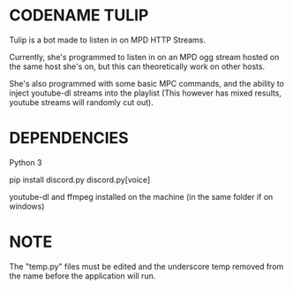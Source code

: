 CODENAME TULIP
==============
Tulip is a bot made to listen in on MPD HTTP Streams. 

Currently, she's programmed to listen in on an MPD ogg stream hosted on the same host she's on, but this can theoretically work on other hosts. 

She's also programmed with some basic MPC commands, and the ability to inject youtube-dl streams into the playlist (This however has mixed results, youtube streams will randomly cut out).

DEPENDENCIES
=============
Python 3

pip install discord.py discord.py[voice]

youtube-dl and ffmpeg installed on the machine (in the same folder if on windows)

NOTE
=============
The "temp.py" files must be edited and the underscore temp removed from the
name before the application will run.
